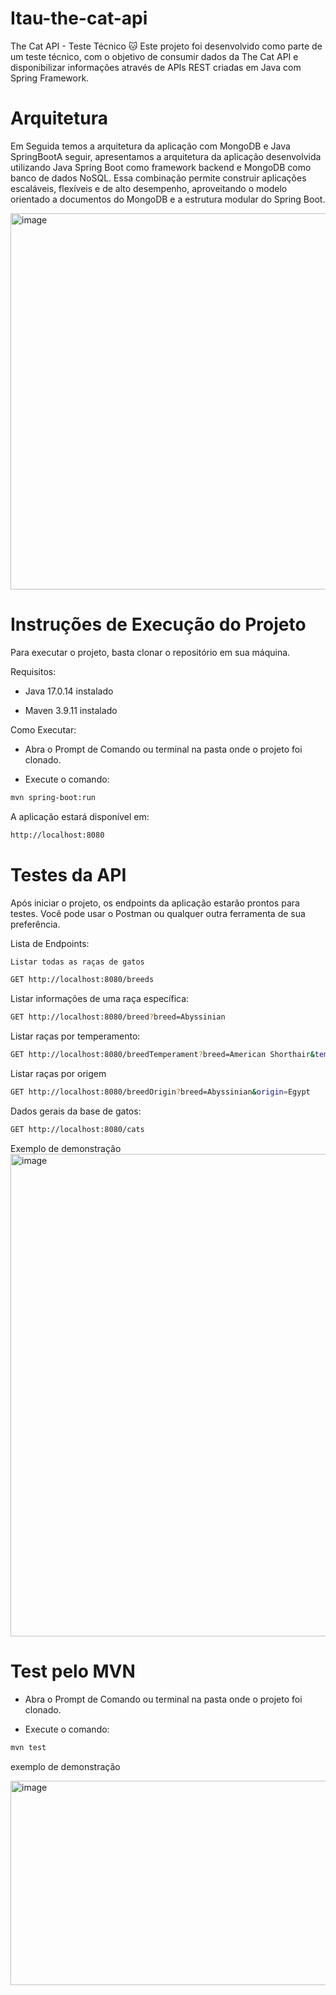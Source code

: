 # Itau-the-cat-api
The Cat API - Teste Técnico 🐱  Este projeto foi desenvolvido como parte de um teste técnico, com o objetivo de consumir dados da The Cat API  e disponibilizar informações através de APIs REST criadas em Java com Spring Framework.


# Arquitetura
Em Seguida temos a arquitetura da aplicação com MongoDB e Java SpringBootA seguir, apresentamos a arquitetura da aplicação desenvolvida utilizando Java Spring Boot como framework backend e MongoDB como banco de dados NoSQL. Essa combinação permite construir aplicações escaláveis, flexíveis e de alto desempenho, aproveitando o modelo orientado a documentos do MongoDB e a estrutura modular do Spring Boot.

<img width="1455" height="602" alt="image" src="https://github.com/user-attachments/assets/c44f4b17-1e25-4f00-81d9-00918e549828" />

# Instruções de Execução do Projeto

Para executar o projeto, basta clonar o repositório em sua máquina.

Requisitos:

- Java 17.0.14 instalado

- Maven 3.9.11 instalado

Como Executar:

- Abra o Prompt de Comando ou terminal na pasta onde o projeto foi clonado.

- Execute o comando:
```bash
mvn spring-boot:run
```

A aplicação estará disponível em:

```bash
http://localhost:8080
```

# Testes da API

Após iniciar o projeto, os endpoints da aplicação estarão prontos para testes. Você pode usar o Postman ou qualquer outra ferramenta de sua preferência.

Lista de Endpoints:

```bash
Listar todas as raças de gatos

GET http://localhost:8080/breeds

```


Listar informações de uma raça específica:

```bash
GET http://localhost:8080/breed?breed=Abyssinian
```


Listar raças por temperamento:

```bash
GET http://localhost:8080/breedTemperament?breed=American Shorthair&temperament=Active,Curious,Easy Going,Playful,Calm
```


Listar raças por origem
```bash
GET http://localhost:8080/breedOrigin?breed=Abyssinian&origin=Egypt
````

Dados gerais da base de gatos:
```bash
GET http://localhost:8080/cats
```

Exemplo de demonstração
<img width="1356" height="772" alt="image" src="https://github.com/user-attachments/assets/438109c6-815a-45c2-bc7c-9b6bcb3a20e4" />

# Test pelo MVN

- Abra o Prompt de Comando ou terminal na pasta onde o projeto foi clonado.

- Execute o comando:
```bash
mvn test
```
exemplo de demonstração

<img width="956" height="327" alt="image" src="https://github.com/user-attachments/assets/54e8a240-e4c0-4271-8179-e5b41c0ca609" />





